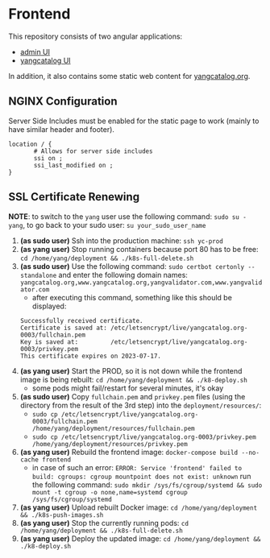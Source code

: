 # Frontend

This repository consists of two angular applications:
- [admin UI](https://github.com/YangCatalog/frontend/tree/master/admin-ui)
- [yangcatalog UI](https://github.com/YangCatalog/frontend/tree/master/yangcatalog-ui)

In addition, it also contains some static web content for [yangcatalog.org](https://yangcatalog.org/).

## NGINX Configuration

Server Side Includes must be enabled for the static page to work (mainly to have similar header and footer).

```
location / {
       # Allows for server side includes
       ssi on ;
       ssi_last_modified on ;
}
```

## SSL Certificate Renewing

**NOTE**: to switch to the `yang` user use the following command: `sudo su - yang`, to go back to your sudo user: `su your_sudo_user_name`

1. **(as sudo user)** Ssh into the production machine: `ssh yc-prod`
2. **(as yang user)** Stop running containers because port 80 has to be free: `cd /home/yang/deployment && ./k8s-full-delete.sh`
3. **(as sudo user)** Use the following command: `sudo certbot certonly --standalone` and enter the following domain names:
   `yangcatalog.org,www.yangcatalog.org,yangvalidator.com,www.yangvalidator.com`
   - after executing this command, something like this should be displayed:
   ```
   Successfully received certificate.
   Certificate is saved at: /etc/letsencrypt/live/yangcatalog.org-0003/fullchain.pem
   Key is saved at:         /etc/letsencrypt/live/yangcatalog.org-0003/privkey.pem
   This certificate expires on 2023-07-17.
   ```
4. **(as yang user)** Start the PROD, so it is not down while the frontend image is being rebuilt: `cd /home/yang/deployment && ./k8-deploy.sh`
   - some pods might fail/restart for several minutes, it's okay
5. **(as sudo user)** Copy `fullchain.pem` and `privkey.pem` files (using the directory from the result of the 3rd step) into the `deployment/resources/`:
   - `sudo cp /etc/letsencrypt/live/yangcatalog.org-0003/fullchain.pem /home/yang/deployment/resources/fullchain.pem`
   - `sudo cp /etc/letsencrypt/live/yangcatalog.org-0003/privkey.pem /home/yang/deployment/resources/privkey.pem`
6. **(as yang user)** Rebuild the frontend image: `docker-compose build --no-cache frontend`
   - in case of such an error: `ERROR: Service 'frontend' failed to build: cgroups: cgroup mountpoint does not exist: unknown`
   run the following command: `sudo mkdir /sys/fs/cgroup/systemd && sudo mount -t cgroup -o none,name=systemd cgroup /sys/fs/cgroup/systemd`
7. **(as yang user)** Upload rebuilt Docker image: `cd /home/yang/deployment && ./k8s-push-images.sh`
8. **(as yang user)** Stop the currently running pods: `cd /home/yang/deployment && ./k8s-full-delete.sh`
9. **(as yang user)** Deploy the updated image: `cd /home/yang/deployment && ./k8-deploy.sh`
